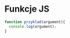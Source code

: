 # Funkcje JS
```js
function przyklad(argument){
  console.log(argument);
}
```

```js
```

```js
```

```js
```

